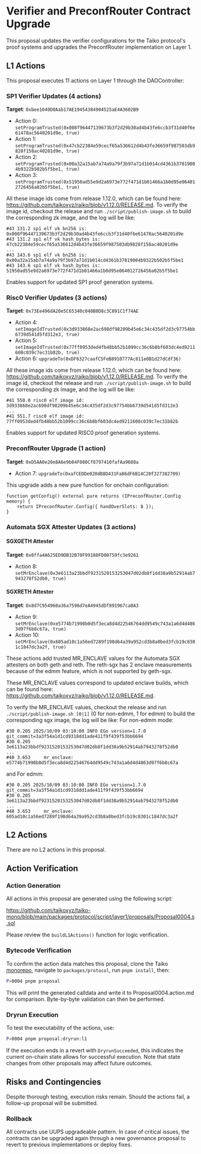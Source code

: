 # Verifier and PreconfRouter Contract Upgrade

This proposal updates the verifier configurations for the Taiko protocol's proof systems and upgrades the PreconfRouter implementation on Layer 1.

## L1 Actions

This proposal executes 11 actions on Layer 1 through the DAOController:

### SP1 Verifier Updates (4 actions)

**Target**: `0xbee1040D0Aab17AE19454384904525aE4A3602B9`

- Action 0: `setProgramTrusted(0x008f96447139673b3f2d29b30ad4b43fe6ccb3f31d40f6e61478ac5640201d9e, true)`
- Action 1: `setProgramTrusted(0x47cb22384e59cecf65a536612d4b43fe36659f987503db9828f158ac40201d9e, true)`
- Action 2: `setProgramTrusted(0x00a32a15ab7a74a9a79f3b97a71d1b014cd4361b37819004b9322b502b5f5be1, true)`
- Action 3: `setProgramTrusted(0x51950ad55e9d2a6973e772f471d1b01466a1b0d95e064012726456a02b5f5be1, true)`

All these image ids come from release 1.12.0, which can be found here: https://github.com/taikoxyz/raiko/blob/v1.12.0/RELEASE.md.
To verify the image id, checkout the release and run `./script/publish-image.sh` to build the corresponding zk image, and the log will be like:

```
#43 131.2 sp1 elf vk bn256 is: 0x008f96447139673b3f2d29b30ad4b43fe6ccb3f31d40f6e61478ac5640201d9e
#43 131.2 sp1 elf vk hash_bytes is: 47cb22384e59cecf65a536612d4b43fe36659f987503db9828f158ac40201d9e
...
#43 143.6 sp1 elf vk bn256 is: 0x00a32a15ab7a74a9a79f3b97a71d1b014cd4361b37819004b9322b502b5f5be1
#43 143.6 sp1 elf vk hash_bytes is: 51950ad55e9d2a6973e772f471d1b01466a1b0d95e064012726456a02b5f5be1
```

Enables support for updated SP1 proof generation systems.

### Risc0 Verifier Updates (3 actions)

**Target**: `0x73Ee496dA20e5C65340c040B0D8c3C891C1f74AE`

- Action 4: `setImageIdTrusted(0x3d933868e2ac698df98209b45e6c34c435df2d3c97754bb6739d541d5fd312e3, true)`
- Action 5: `setImageIdTrusted(0x77ff0953ded4fb48bb52b1099cc36c6b8bf603dc4ed9211608c039c7ec31b82b, true)`
- Action 6: `upgradeTo(0xDF6327caafC5FeB8910777Ac811e0B1d27dCdf36)`

All these image ids come from release 1.12.0, which can be found here: https://github.com/taikoxyz/raiko/blob/v1.12.0/RELEASE.md.
To verify the image id, checkout the release and run `./script/publish-image.sh` to build the corresponding zk image, and the log will be like:

```
#41 550.0 risc0 elf image id: 3d933868e2ac698df98209b45e6c34c435df2d3c97754bb6739d541d5fd312e3
...
#41 551.7 risc0 elf image id: 77ff0953ded4fb48bb52b1099cc36c6b8bf603dc4ed9211608c039c7ec31b82b
```

Enables support for updated RISC0 proof generation systems.

### PreconfRouter Upgrade (1 action)

**Target**: `0xD5AA0e20e8A6e9b04F080Cf8797410fafAa9688a`

- Action 7: `upgradeTo(0xafCEDDe020dB8D431Fa86dF6B14C20f327382709)`

This upgrade adds a new pure function for onchain configuration:

```solidity
function getConfig() external pure returns (IPreconfRouter.Config memory) {
    return IPreconfRouter.Config({ handOverSlots: 8 });
}
```

### Automata SGX Attester Updates (3 actions)

#### SGXGETH Attester

**Target**: `0x0ffa4A625ED9DB32B70F99180FD00759fc3e9261`

- Action 8: `setMrEnclave(0x3e6113a23bbdf9231520153253047d02db8f1dd38a9b52914ab7943278f52db0, true)`

#### SGXRETH Attester

**Target**: `0x8d7C954960a36a7596d7eA4945dDf891967ca8A3`

- Action 9: `setMrEnclave(0xe5774b71990b0d5f3eca8d4d22546764dd9549c743a1a6d4d4863d97f6b8c67a, true)`
- Action 10: `setMrEnclave(0x605ad10c1a56ed7289f198d64a39a952cd3b8a0bed3fcb19c8301c1847dc3a2f, true)`

These actions add trusted MR_ENCLAVE values for the Automata SGX attesters on both geth and reth.
The reth-sgx has 2 enclave measurements because of the edmm feature, which is not supported by geth-sgx.

These MR_ENCLAVE values correspond to updated enclave builds, which can be found here: https://github.com/taikoxyz/raiko/blob/v1.12.0/RELEASE.md.

To verify the MR_ENCLAVE values, checkout the release and run `./script/publish-image.sh [0|1]` (0 for non-edmm, 1 for edmm) to build the corresponding sgx image, the log will be like:
For non-edmm mode:

```
#30 0.205 2025/10/09 03:10:00 INFO EGo version=1.7.0 git_commit=3a3f54a1d1cd9318dd1ade411f9f439f53bb6694
#30 0.205 3e6113a23bbdf9231520153253047d02db8f1dd38a9b52914ab7943278f52db0
...
#48 3.653     mr_enclave: e5774b71990b0d5f3eca8d4d22546764dd9549c743a1a6d4d4863d97f6b8c67a
```

and
For edmm:

```
#30 0.205 2025/10/09 03:10:00 INFO EGo version=1.7.0 git_commit=3a3f54a1d1cd9318dd1ade411f9f439f53bb6694
#30 0.205 3e6113a23bbdf9231520153253047d02db8f1dd38a9b52914ab7943278f52db0
...
#48 3.653     mr_enclave: 605ad10c1a56ed7289f198d64a39a952cd3b8a0bed3fcb19c8301c1847dc3a2f
```

## L2 Actions

There are no L2 actions in this proposal.

## Action Verification

### Action Generation

All actions in this proposal are generated using the following script:

https://github.com/taikoxyz/taiko-mono/blob/main/packages/protocol/script/layer1/proposals/Proposal0004.s.sol

Please review the `buildL1Actions()` function for logic verification.

### Bytecode Verification

To confirm the action data matches this proposal, clone the Taiko [monorepo](https://github.com/taikoxyz/taiko-mono), navigate to `packages/protocol`, run `pnpm install`, then:

```bash
P=0004 pnpm proposal
```

This will print the generated calldata and write it to Proposal0004.action.md for comparison. Byte-by-byte validation can then be performed.

### Dryrun Execution

To test the executability of the actions, use:

```bash
P=0004 pnpm proposal:dryrun:l1
```

If the execution ends in a revert with `DryrunSucceeded`, this indicates the current on-chain state allows for successful execution. Note that state changes from other proposals may affect future outcomes.

## Risks and Contingencies

Despite thorough testing, execution risks remain. Should the actions fail, a follow-up proposal will be submitted.

### Rollback

All contracts use UUPS upgradeable pattern. In case of critical issues, the contracts can be upgraded again through a new governance proposal to revert to previous implementations or deploy fixes.
